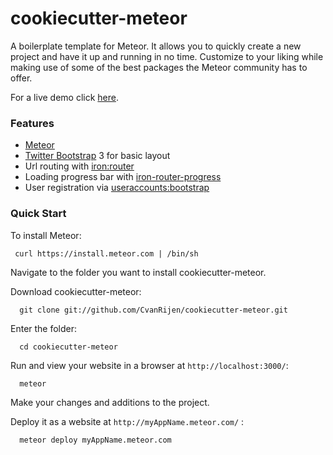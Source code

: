 # cookiecutter-meteor


A boilerplate template for Meteor. It allows you to quickly create a new project and have it up and running in no time.
Customize to your liking while making use of some of the best packages the Meteor community has to offer.

For a live demo click <a href="http://cookiecutter.meteor.com">here</a>.

### Features


* <a href="https://github.com/meteor/meteor">Meteor</a>
* <a href="https://github.com/twbs/bootstrap">Twitter Bootstrap</a> 3 for basic layout
* Url routing with <a href="https://github.com/EventedMind/iron-router">iron:router</a>
* Loading progress bar with <a href="https://github.com/Multiply/iron-router-progress">iron-router-progress</a>
* User registration via <a href="https://github.com/meteor-useraccounts/bootstrap">useraccounts:bootstrap</a>


### Quick Start


To install Meteor:

     curl https://install.meteor.com | /bin/sh

Navigate to the folder you want to install cookiecutter-meteor.

Download cookiecutter-meteor:

      git clone git://github.com/CvanRijen/cookiecutter-meteor.git

Enter the folder:

      cd cookiecutter-meteor

Run and view your website in a browser at `http://localhost:3000/`:

      meteor

Make your changes and additions to the project.

Deploy it as a website at `http://myAppName.meteor.com/` :

      meteor deploy myAppName.meteor.com

